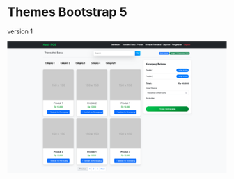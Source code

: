 # Themes Bootstrap 5
version 1



<img src="https://github.com/syaifulkiara/themes-pos/blob/master/Kasir.png">
